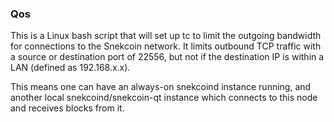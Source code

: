 ### Qos ###

This is a Linux bash script that will set up tc to limit the outgoing bandwidth for connections to the Snekcoin network. It limits outbound TCP traffic with a source or destination port of 22556, but not if the destination IP is within a LAN (defined as 192.168.x.x).

This means one can have an always-on snekcoind instance running, and another local snekcoind/snekcoin-qt instance which connects to this node and receives blocks from it.
